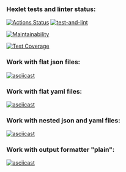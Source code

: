 ### Hexlet tests and linter status:
[![Actions Status](https://github.com/IlyaBag/python-project-50/workflows/hexlet-check/badge.svg)](https://github.com/IlyaBag/python-project-50/actions)
[![test-and-lint](https://github.com/IlyaBag/python-project-50/actions/workflows/test_and_lint.yml/badge.svg)](https://github.com/IlyaBag/python-project-50/actions/workflows/test_and_lint.yml)

[![Maintainability](https://api.codeclimate.com/v1/badges/e75acf8f738675b4a24a/maintainability)](https://codeclimate.com/github/IlyaBag/python-project-50/maintainability)

[![Test Coverage](https://api.codeclimate.com/v1/badges/e75acf8f738675b4a24a/test_coverage)](https://codeclimate.com/github/IlyaBag/python-project-50/test_coverage)


### Work with flat json files:
[![asciicast](https://asciinema.org/a/w08NKI6uAhRqgI6uo7eKRfgmS.svg)](https://asciinema.org/a/w08NKI6uAhRqgI6uo7eKRfgmS)

### Work with flat yaml files:
[![asciicast](https://asciinema.org/a/DzOkMhKDanLOqOP9yO9Lh6utr.svg)](https://asciinema.org/a/DzOkMhKDanLOqOP9yO9Lh6utr)

### Work with nested json and yaml files:
[![asciicast](https://asciinema.org/a/3CWBl0Fsm3DYEGFZoZGMY129j.svg)](https://asciinema.org/a/3CWBl0Fsm3DYEGFZoZGMY129j)

### Work with output formatter "plain":
[![asciicast](https://asciinema.org/a/UcWLQAM8Jvckmgn28CUlSNVL9.svg)](https://asciinema.org/a/UcWLQAM8Jvckmgn28CUlSNVL9)